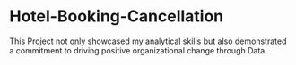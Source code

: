 # Hotel-Booking-Cancellation
This Project not only showcased my analytical skills but also demonstrated a commitment to  driving positive organizational change through Data.
